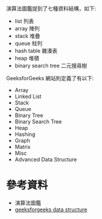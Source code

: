 # 



演算法圖鑑提到了七種資料結構，如下:

- list 列表
- array 陣列
- stack 堆疊
- queue 柱列
- hash table 雜湊表
- heap 堆積
- binary search tree 二元搜尋樹





GeeksforGeeks 網站則定義了有以下:

- Array
- Linked List
- Stack
- Queue
- Binary Tree
- Binary Search Tree
- Heap
- Hashing
- Graph
- Matrix
- Misc
- Advanced Data Structure









# 參考資料

- 演算法圖鑑
- [geeksforgeeks data structure](https://www.geeksforgeeks.org/data-structures/?ref=ghm)
